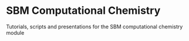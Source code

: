 # SBM Computational Chemistry
Tutorials, scripts and presentations for the SBM computational chemistry module


